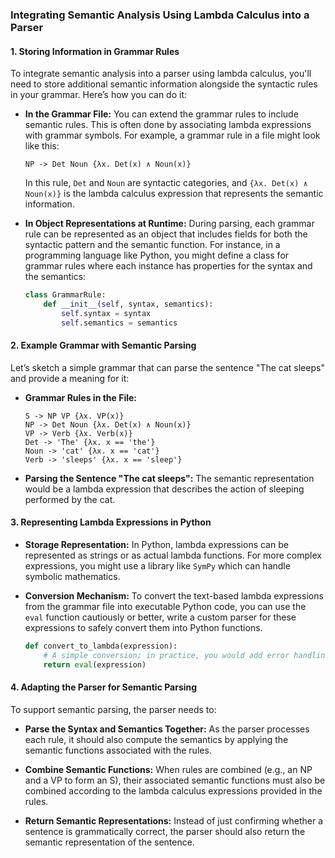 ### Integrating Semantic Analysis Using Lambda Calculus into a Parser

#### 1. Storing Information in Grammar Rules

To integrate semantic analysis into a parser using lambda calculus, you'll need to store additional semantic information alongside the syntactic rules in your grammar. Here’s how you can do it:

- **In the Grammar File:** You can extend the grammar rules to include semantic rules. This is often done by associating lambda expressions with grammar symbols. For example, a grammar rule in a file might look like this:

  ```
  NP -> Det Noun {λx. Det(x) ∧ Noun(x)}
  ```

  In this rule, `Det` and `Noun` are syntactic categories, and `{λx. Det(x) ∧ Noun(x)}` is the lambda calculus expression that represents the semantic information.

- **In Object Representations at Runtime:** During parsing, each grammar rule can be represented as an object that includes fields for both the syntactic pattern and the semantic function. For instance, in a programming language like Python, you might define a class for grammar rules where each instance has properties for the syntax and the semantics:

  ```python
  class GrammarRule:
      def __init__(self, syntax, semantics):
          self.syntax = syntax
          self.semantics = semantics
  ```

#### 2. Example Grammar with Semantic Parsing

Let’s sketch a simple grammar that can parse the sentence "The cat sleeps" and provide a meaning for it:

- **Grammar Rules in the File:**

  ```
  S -> NP VP {λx. VP(x)}
  NP -> Det Noun {λx. Det(x) ∧ Noun(x)}
  VP -> Verb {λx. Verb(x)}
  Det -> 'The' {λx. x == 'the'}
  Noun -> 'cat' {λx. x == 'cat'}
  Verb -> 'sleeps' {λx. x == 'sleep'}
  ```

- **Parsing the Sentence "The cat sleeps":** The semantic representation would be a lambda expression that describes the action of sleeping performed by the cat.

#### 3. Representing Lambda Expressions in Python

- **Storage Representation:** In Python, lambda expressions can be represented as strings or as actual lambda functions. For more complex expressions, you might use a library like `SymPy` which can handle symbolic mathematics.

- **Conversion Mechanism:** To convert the text-based lambda expressions from the grammar file into executable Python code, you can use the `eval` function cautiously or better, write a custom parser for these expressions to safely convert them into Python functions.

  ```python
  def convert_to_lambda(expression):
      # A simple conversion; in practice, you would add error handling and security checks
      return eval(expression)
  ```

#### 4. Adapting the Parser for Semantic Parsing

To support semantic parsing, the parser needs to:

- **Parse the Syntax and Semantics Together:** As the parser processes each rule, it should also compute the semantics by applying the semantic functions associated with the rules.

- **Combine Semantic Functions:** When rules are combined (e.g., an NP and a VP to form an S), their associated semantic functions must also be combined according to the lambda calculus expressions provided in the rules.

- **Return Semantic Representations:** Instead of just confirming whether a sentence is grammatically correct, the parser should also return the semantic representation of the sentence.
